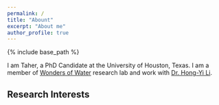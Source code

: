 ```yaml
---
permalink: /
title: "Abount"
excerpt: "About me"
author_profile: true
---
```


{% include base_path %}

I am Taher, a PhD Candidate at the University of Houston, Texas. I am a member
of [Wonders of Water](https://wowuoh.wixsite.com/home) research lab and work
with [Dr. Hong-Yi Li](http://www.cive.uh.edu/faculty/li-hong-yi).

## Research Interests
